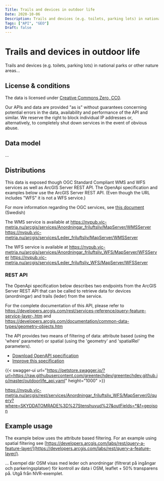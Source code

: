 ```yaml
---
Title: Trails and devices in outdoor life
Date: 2020-10-06
Description: Trails and devices (e.g. toilets, parking lots) in national parks or other nature areas
Tags: ["API", "GEO"]
Draft: false
---
```


# Trails and devices in outdoor life

Trails and devices (e.g. toilets, parking lots) in national parks or other nature areas...

## License & conditions

The data is licensed under [Creative Commons Zero, CC0](https://creativecommons.org/publicdomain/zero/1.0/).

Our APIs and data are provided "as is" without guarantees concerning potential errors in the data, availability and performance of the API and similar.  We reserve the right to block individual IP addresses or, alternatively, to completely shut down services in the event of obvious abuse.

## Data model

...

## Distributions

This data is exposed though OGC Standard Compliant WMS and WFS services as well as ArcGIS Server REST API. The OpenApi specification and examples below use the ArcGIS Server REST API. (Even though the URL includes "WFS" it is not a WFS service.)

For more information regarding the OGC services, see [this document](https://gpt.vic-metria.nu/data/land/Leder_och_friluftsanordningar_beskrivning_av_oppna_data.pdf) (Swedish)

The WMS service is available at 
https://nvpub.vic-metria.nu/arcgis/services/Anordningar_friluftsliv/MapServer/WMSServer
https://nvpub.vic-metria.nu/arcgis/services/Leder_friluftsliv/MapServer/WMSServer

The WFS service is available at
https://nvpub.vic-metria.nu/arcgis/services/Anordningar_friluftsliv_WFS/MapServer/WFSServer
https://nvpub.vic-metria.nu/arcgis/services/Leder_friluftsliv_WFS/MapServer/WFSServer

### REST API

The OpenApi specification below describes two endpoints from the ArcGIS Server REST API that can be called to retrieve data for devices (anordningar) and trails (leder) from the service.

For the complete documentation of this API, please refer to
https://developers.arcgis.com/rest/services-reference/query-feature-service-layer-.htm
and
https://developers.arcgis.com/documentation/common-data-types/geometry-objects.htm


The API provides two means of filtering of data: attribute based (using the 'where' parameter) or spatial (using the 'geometry' and 'spatialRel' parameters).

* [Download OpenAPI specification](https://raw.githubusercontent.com/greentechdev/greentechdev.github.io/master/n2000_api.json)
* [Improve this specification](https://github.com/greentechdev/greentechdev.github.io/edit/master/n2000_api.json)

{{< swagger-ui url="https://petstore.swagger.io/?url=https://raw.githubusercontent.com/greentechdev/greentechdev.github.io/master/outdoorlife_api.yaml" height="1000" >}}

https://nvpub.vic-metria.nu/arcgis/rest/services/Anordningar_friluftsliv_WFS/MapServer/0/query?where=SKYDDATOMRADE%3D%27Stenshuvud%27&outFields=*&f=geojson

## Example usage

The example below uses the attribute based filtering. For an example using spatial filtering see [https://developers.arcgis.com/labs/rest/query-a-feature-layer/](https://developers.arcgis.com/labs/rest/query-a-feature-layer/).

...
Exempel där OSM visas med leder och anordningar (filtrerat på ingångar och parkeringsplatser) för kontroll av data i OSM, leaflet + 50% transparens på. Utgå från NVR-exemplet.
